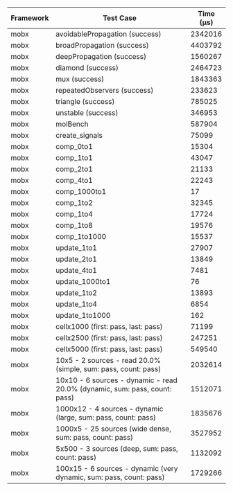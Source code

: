 | Framework | Test Case | Time (μs) |
| --- | --- | --- |
| mobx | avoidablePropagation (success) | 2342016 |
| mobx | broadPropagation (success) | 4403792 |
| mobx | deepPropagation (success) | 1560267 |
| mobx | diamond (success) | 2464723 |
| mobx | mux (success) | 1843363 |
| mobx | repeatedObservers (success) | 233623 |
| mobx | triangle (success) | 785025 |
| mobx | unstable (success) | 346953 |
| mobx | molBench | 587904 |
| mobx | create_signals | 75099 |
| mobx | comp_0to1 | 15304 |
| mobx | comp_1to1 | 43047 |
| mobx | comp_2to1 | 21133 |
| mobx | comp_4to1 | 22243 |
| mobx | comp_1000to1 | 17 |
| mobx | comp_1to2 | 32345 |
| mobx | comp_1to4 | 17724 |
| mobx | comp_1to8 | 19576 |
| mobx | comp_1to1000 | 15537 |
| mobx | update_1to1 | 27907 |
| mobx | update_2to1 | 13849 |
| mobx | update_4to1 | 7481 |
| mobx | update_1000to1 | 76 |
| mobx | update_1to2 | 13893 |
| mobx | update_1to4 | 6854 |
| mobx | update_1to1000 | 162 |
| mobx | cellx1000 (first: pass, last: pass) | 71199 |
| mobx | cellx2500 (first: pass, last: pass) | 247251 |
| mobx | cellx5000 (first: pass, last: pass) | 549540 |
| mobx | 10x5 - 2 sources - read 20.0% (simple, sum: pass, count: pass) | 2032614 |
| mobx | 10x10 - 6 sources - dynamic - read 20.0% (dynamic, sum: pass, count: pass) | 1512071 |
| mobx | 1000x12 - 4 sources - dynamic (large, sum: pass, count: pass) | 1835676 |
| mobx | 1000x5 - 25 sources (wide dense, sum: pass, count: pass) | 3527952 |
| mobx | 5x500 - 3 sources (deep, sum: pass, count: pass) | 1132092 |
| mobx | 100x15 - 6 sources - dynamic (very dynamic, sum: pass, count: pass) | 1729266 |
